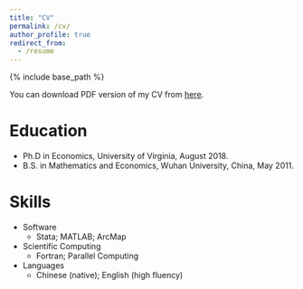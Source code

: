 ```yaml
---
title: "CV"
permalink: /cv/
author_profile: true
redirect_from:
  - /resume
---
```


{% include base_path %}

You can download PDF version of my CV from [here](https://www.dropbox.com/s/vb582ht96jgr47c/CV_SL.pdf?dl=0).

Education
======
* Ph.D in Economics, University of Virginia, August 2018.
* B.S. in Mathematics and Economics, Wuhan University, China, May 2011.

Skills
======
* Software
  * Stata; MATLAB; ArcMap
* Scientific Computing
  * Fortran; Parallel Computing
* Languages
  * Chinese (native); English (high fluency)  
